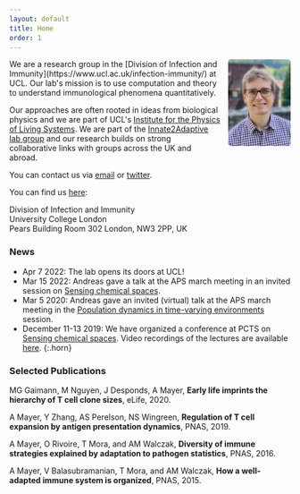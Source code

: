 ```yaml
---
layout: default
title: Home
order: 1
---
```


<img style="width:8em;margin-left:1em;border-radius:5px" src="images/andreasmayer.jpg" align="right">
We are a research group in the [Division of Infection and Immunity](https://www.ucl.ac.uk/infection-immunity/) at UCL. Our lab's mission is to use computation and theory to understand immunological phenomena quantitatively.

Our approaches are often rooted in ideas from biological physics and we are part of UCL's [Institute for the Physics of Living Systems](https://www.ucl.ac.uk/physics-living-systems/). We are part of the [Innate2Adaptive lab group](https://www.ucl.ac.uk/infection-immunity/research/research-department-infection/lab-research-groups/innate2adaptive) and our research builds on strong collaborative links with groups across the UK and abroad.

You can contact us via [email](mailto:andimscience@gmail.com) or [twitter](http://twitter.com/andimscience).

You can find us [here](https://goo.gl/maps/RsAgTCkQwTSLdBVK7):

Division of Infection and Immunity  
University College London  
Pears Building Room 302
London, NW3 2PP, UK  

### News

- Apr 7 2022: The lab opens its doors at UCL!
- Mar 15 2022: Andreas gave a talk at the APS march meeting in an invited session on [Sensing chemical spaces](https://meetings.aps.org/Meeting/MAR22/Session/F14).
- Mar 5 2020: Andreas gave an invited (virtual) talk at the APS march meeting in the [Population dynamics in time-varying environments](http://meetings.aps.org/Meeting/MAR20/Session/U27) session.
- December 11-13 2019: We have organized a conference at PCTS on [Sensing chemical spaces](http://pcts.princeton.edu/programs/past/sensing-chemical-spaces/122). Video recordings of the lectures are available [here](http://www.kaltura.com/tiny/opthb).
{:.horn}

### Selected Publications

MG Gaimann, M Nguyen, J Desponds, A Mayer, **Early life imprints the hierarchy of T cell clone sizes**, eLife, 2020. [<i class="ai ai-doi"></i>](https://doi.org/10.7554/eLife.61639)

A Mayer, Y Zhang, AS Perelson, NS Wingreen, **Regulation of T cell expansion by antigen presentation dynamics**, PNAS, 2019. [<i class="ai ai-doi"></i>](https://doi.org/10.1073/pnas.1812800116)

A Mayer, O Rivoire, T Mora, and AM Walczak, **Diversity of immune strategies explained by adaptation to pathogen statistics**, PNAS, 2016. [<i class="ai ai-doi"></i>](http://dx.doi.org/10.1073/pnas.1600663113)

A Mayer, V Balasubramanian, T Mora, and AM Walczak, **How a well-adapted immune system is organized**, PNAS, 2015. [<i class="ai ai-doi"></i>](http://dx.doi.org/10.1073/pnas.1421827112)
